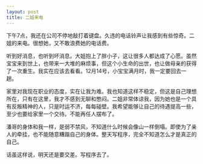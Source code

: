 ```yaml
---
layout: post
title: 二姐来电
---
```

下午7点，我还在公司不停地敲打着键盘。久违的电话铃声让我感到有些惊奇。二姐的来电。很想她，又不敢浪费她的电话费。

听到好消息，也听到坏消息。大姐抱上了胖小子，这让很多人都达成了心愿。虽然宝宝来到世上，也带来一大堆的麻烦事，但这个小生命的出世，也让做母亲的获得了一次重生。我实在应该去看看。12月14号，小宝宝满月时，我一定要回去一趟。

家里对我现在职业的态度，实在让我为难。我也知道这样不稳定，但这是自己理想所在，只有在这里，我才不感到无聊和憋闷。二姐非常体谅我，因为她也是一个具有反叛精神的人，只是时运不济，每每碰壁。我希望能够让自己的待遇提高一些，至少也要给家里一个交待。不能再任人摆布了。

潘哥的身体和我一样，是弱不禁风，不知道什么时候会像山一样倒塌。即使为了亲人的牵挂，也不能随意糟蹋自己的身体。整天写程序，完全不知道怎么才是真正的自己。

话虽这样说，明天还是要交差。写程序去了。

